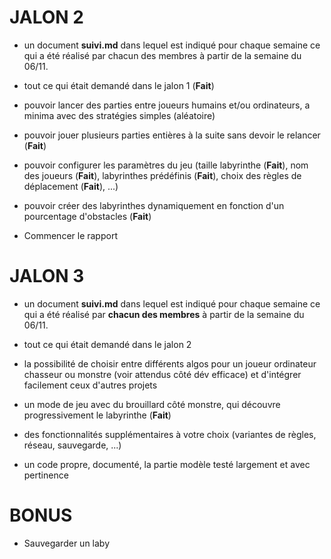 # JALON 2
- un document **suivi.md** dans lequel est indiqué pour chaque semaine ce qui a été réalisé par chacun des membres à partir de la semaine du 06/11.

- tout ce qui était demandé dans le jalon 1 (**Fait**)

- pouvoir lancer des parties entre joueurs humains et/ou ordinateurs, a minima avec des stratégies simples (aléatoire)

- pouvoir jouer plusieurs parties entières à la suite sans devoir le relancer (**Fait**)

- pouvoir configurer les paramètres du jeu (taille labyrinthe (**Fait**), nom des joueurs (**Fait**), labyrinthes prédéfinis (**Fait**), choix des règles de déplacement (**Fait**), ...)

- pouvoir créer des labyrinthes dynamiquement en fonction d'un pourcentage d'obstacles (**Fait**)

- Commencer le rapport

# JALON 3
-  un document **suivi.md** dans lequel est indiqué pour chaque semaine ce qui a été réalisé par **chacun des membres** à partir de la semaine du 06/11.

- tout ce qui était demandé dans le jalon 2

- la possibilité de choisir entre différents algos pour un joueur ordinateur chasseur ou monstre (voir attendus côté dév efficace) et d'intégrer facilement ceux d'autres projets

- un mode de jeu avec du brouillard côté monstre, qui découvre progressivement le labyrinthe (**Fait**)

- des fonctionnalités supplémentaires à votre choix (variantes de règles, réseau, sauvegarde, ...)

- un code propre, documenté, la partie modèle testé largement et avec pertinence

# BONUS
- Sauvegarder un laby
